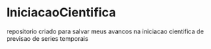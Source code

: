 # IniciacaoCientifica
repositorio criado para salvar meus avancos na iniciacao cientifica de previsao de series temporais

